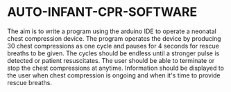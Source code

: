 # AUTO-INFANT-CPR-SOFTWARE
The aim is to write a program using the arduino IDE to operate a neonatal chest compression device.
The program operates the device by producing 30 chest compressions as one cycle and pauses for 4 seconds for rescue breaths to be given.
The cycles should be endless until a stronger pulse is detected or patient resuscitates.
The user should be able to terminate or stop the chest compressions at anytime.
Information should be displayed to the user when chest compression is ongoing and when it's time to provide rescue breaths.
